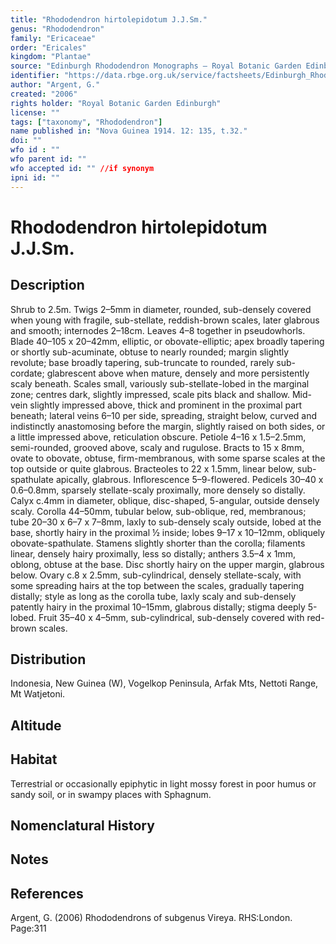 ```yaml
---
title: "Rhododendron hirtolepidotum J.J.Sm."
genus: "Rhododendron"
family: "Ericaceae"
order: "Ericales"
kingdom: "Plantae"
source: "Edinburgh Rhododendron Monographs – Royal Botanic Garden Edinburgh"
identifier: "https://data.rbge.org.uk/service/factsheets/Edinburgh_Rhododendron_Monographs.xhtml"
author: "Argent, G."
created: "2006"
rights holder: "Royal Botanic Garden Edinburgh"
license: ""
tags: ["taxonomy", "Rhododendron"]
name published in: "Nova Guinea 1914. 12: 135, t.32."
doi: ""
wfo id : ""
wfo parent id: ""
wfo accepted id: "" //if synonym                      
ipni id: ""
---
```


                       

# Rhododendron hirtolepidotum J.J.Sm.

## Description
Shrub to 2.5m. Twigs 2–5mm in diameter, rounded, sub-densely covered when young with fragile, sub-stellate, reddish-brown scales, later glabrous and smooth; internodes 2–18cm. Leaves 4–8 together in pseudo­whorls. Blade 40–105 x 20–42mm, elliptic, or obovate-elliptic; apex broadly tapering or shortly sub-acuminate, obtuse to nearly rounded; margin slightly revolute; base broadly tapering, sub-truncate to rounded, rarely sub-cordate; glabrescent above when mature, densely and more persistently scaly beneath. Scales small, variously sub-stellate-lobed in the marginal zone; centres dark, slightly impressed, scale pits black and shallow. Mid-vein slightly impressed above, thick and prominent in the proximal part beneath; lateral veins 6–10 per side, spreading, straight below, curved and indistinctly anastomosing before the margin, slightly raised on both sides, or a little impressed above, reticulation obscure. Petiole 4–16 x 1.5–2.5mm, semi-rounded, grooved above, scaly and rugulose. Bracts to 15 x 8mm, ovate to obovate, obtuse, firm-membranous, with some sparse scales at the top outside or quite glabrous. Bracteoles to 22 x 1.5mm, linear below, sub-spathulate apically, glabrous. Inflorescence 5–9-flowered. Pedicels 30–40 x 0.6–0.8mm, sparsely stellate-scaly proximally, more densely so distally. Calyx c.4mm in diameter, oblique, disc-shaped, 5-angular, outside densely scaly. Corolla 44–50mm, tubular below, sub-oblique, red, membranous; tube 20–30 x 6–7 x 7–8mm, laxly to sub-densely scaly outside, lobed at the base, shortly hairy in the proximal ½ inside; lobes 9–17 x 10–12mm, obliquely obovate-spathulate. Stamens slightly shorter than the corolla; filaments linear, densely hairy proximally, less so distally; anthers 3.5–4 x 1mm, oblong, obtuse at the base. Disc shortly hairy on the upper margin, glabrous below. Ovary c.8 x 2.5mm, sub-cylindrical, densely stellate-scaly, with some spreading hairs at the top between the scales, gradually tapering distally; style as long as the corolla tube, laxly scaly and sub-densely patently hairy in the proximal 10–15mm, glabrous distally; stigma deeply 5-lobed. Fruit 35–40 x 4–5mm, sub-cylindrical, sub-densely covered with red-brown scales.

## Distribution
Indonesia, New Guinea (W), Vogelkop Peninsula, Arfak Mts, Nettoti Range, Mt Watjetoni.

## Altitude


## Habitat
Terrestrial or occasionally epiphytic in light mossy forest in poor humus or sandy soil, or in swampy places with Sphagnum.

## Nomenclatural History

                       
## Notes


## References

Argent, G. (2006) Rhododendrons of subgenus Vireya. RHS:London. Page:311
